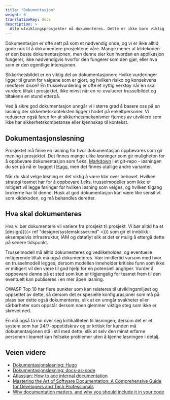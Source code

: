 ```yaml
---
title: "Dokumentasjon"
weight: 6
translationKey: docs
description: >
  Alle utviklingsprosjekter må dokumenteres. Dette er ikke bare viktig for kontinuiteten i prosjektet, men også for å dokumentere sikkerhetsrelaterte tiltak og eventuelle hendelser. 
---
```


Dokumentasjon er ofte sett på som et nødvendig onde, og vi er ikke alltid gode nok til å dokumentere prosjektene våre. Mange mener at kildekoden er den beste dokumentasjonen, men denne sier kun hvordan en applikasjon fungerer, ikke nødvendigvis hvorfor den fungerer som den gjør, eller hva som er den egentlige intensjonen. 

Sikkerhetsbildet er en viktig del av dokumentasjonen: Hvilke vurderinger ligger til grunn for valgene som er gjort, og hvilken risiko og konsekvens medfører disse? En trusselvurdering er ofte et nyttig verktøy når en skal vurdere tiltak i prosjektet, ikke minst når en re-evaluerer trusselbildet og tiltakene en stund etterpå. 

Ved å sikre god dokumentasjon unngår vi i større grad å basere oss på en løsning der sikkerhetskonteksten ligger i hodet på enkeltpersoner. Vi reduserer også faren for at sikkerhetsmekanismer fjernes av utviklere som ikke har sikkerhetskompetanse eller kjennskap til kontekst. 

## Dokumentasjonsløsning
Prosjektet må finne en løsning for hvor dokumentasjon oppbevares som gir mening i prosjektet. Det finnes mange ulike løsninger som gir muligheten for å oppbevare dokumentasjon som f.eks. [Markdown](https://en.wikipedia.org/wiki/Markdown) i et git-repo - løsningen du ser på nå er bygget i [Hugo](https://gohugo.io/), men det finnes utallige andre varianter. 

Når du skal velge løsning er det viktig å være klar over behovet. Hvilken strategi teamet har for å oppbevare f.eks. trusselmodeller som ikke er mitigert vil legge føringer for hvilken løsning som velges, og hvilken tilgang brukerne har til denne. Husk at god dokumentasjon kan være like sensitivt som kildekoden, og må behandles deretter.

## Hva skal dokumenteres
Hva vi bør dokumentere vil variere fra prosjekt til prosjekt. Vi bør alltid ha et [design]({{< ref "designe/systemskisser.md" >}}) som gir et innblikk i eksempelvis infrastruktur, IAM og dataflyt slik at det er mulig å ettergå dette på senere tidspunkt. 

Trusselmodell må alltid dokumenteres og vedlikeholdes, og eventuelle mitigerende tiltak må også dokumenteres. Vær imidlertid varsom med hvor en trusselmodell legges; dersom modellen inneholder kritiske funn som ikke er mitigert vil den være til god hjelp for en potensiell angriper. Vurder å oppbevare denne på et sted som kun er tilgjengelig for teamet frem til den eventuelt kan publiseres i en mer åpen løsning. 

OWASP Top 10 har flere punkter som kan relateres til utviklingsmiljøet og oppsettet av dette, så dersom det er spesielle konfigurasjoner som må på plass bør dette også dokumenteres, slik at en unngår svakheter eller sårbarheter som oppstår dersom noen glemmer viktige steg som ikke er skrevet ned. 

En må også ta inn over seg kritikaliteten til løsningen; dersom det er et system som har 24/7-oppetidskrav og er kritisk for kunden må dokumentasjonen stå i stil med dette, slik at selv den minst erfarne personen i teamet kan feilsøke problemer uten å kjenne løsningen i detalj. 

## Veien videre
* [Dokumentasjonsløsning: Hugo](https://gohugo.io/)
* [Dokumentasjonsløsning: docs-as-code](https://docsascode.org/)
* [Atlassian: How to ace internal documentation](https://www.atlassian.com/work-management/knowledge-sharing/documentation)
* [Mastering the Art of Software Documentation: A Comprehensive Guide for Developers and Tech Professionals](https://medium.com/@nomannayeem/mastering-the-art-of-software-documentation-a06aa5d7e697)
* [Why documentation matters, and why you should include it in your code](https://www.freecodecamp.org/news/why-documentation-matters-and-why-you-should-include-it-in-your-code-41ef62dd5c2f/)
